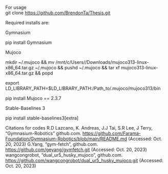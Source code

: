For usage  
git clone https://github.com/BrendonTa/Thesis.git 

Required installs are:

Gymnasium

pip install Gymnasium

Mujoco

mkdir ~/.mujoco && mv /mnt/c/Users/<you>/Downloads/mujoco313-linux-x86_64.tar.gz ~/.mujoco && pushd ~/.mujoco && tar xf mujoco313-linux-x86_64.tar.gz && popd

export LD_LIBRARY_PATH=$LD_LIBRARY_PATH:/Path_to/.mujoco/mujoco313/bin

pip install Mujoco == 2.3.7

Stable-Baselines 3

pip install stable-baselines3[extra]

Citations for codes 
R.D Lazcano, K. Andreas, J.J Tai, S.R Lee, J Terry, “Gymnasium-Robotics” github.com. https://github.com/Farama-Foundation/Gymnasium-Robotics/blob/main/README.md (Accessed: Oct. 20, 2023) 
G.Yang, “gym-fetch”, github.com. https://github.com/geyang/gymfetch.git (Accessed: Oct. 20, 2023)
wangcongrobot, “dual_ur5_husky_mujoco”, github.com. https://github.com/wangcongrobot/dual_ur5_husky_mujoco.git  (Accessed: Oct. 20, 2023) 
